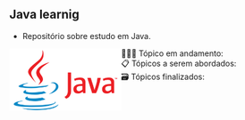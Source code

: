 ## Java learnig
 - Repositório sobre estudo em Java.

<div>
   <div>
   <img src="./logo-java.png" width="200" align="left"/>
   </div>
   
   <div>👨🏽‍💻 Tópico em andamento:</div>

   <div>📋 Tópicos a serem abordados:</div>

   <div>🗃 Tópicos finalizados:</div>
</div>
